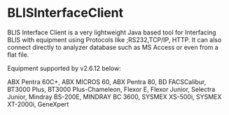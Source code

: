 # BLISInterfaceClient
BLIS Interface Client is a very lightweight Java based tool for Interfacing BLIS with equipment using Protocols like ;RS232,TCP/IP, HTTP. It can also connect directly to analyzer database such as MS Access or even from a flat file.

Equipment supported by v2.6.12 below:

ABX Pentra 60C+,
ABX MICROS 60,
ABX Pentra 80,
BD FACSCalibur,
BT3000 Plus,
BT3000 Plus-Chameleon,
Flexor E,
Flexor Junior,
Selectra Junior,
Mindray BS-200E,
MINDRAY BC 3600,
SYSMEX XS-500i,
SYSMEX XT-2000i,
GeneXpert
